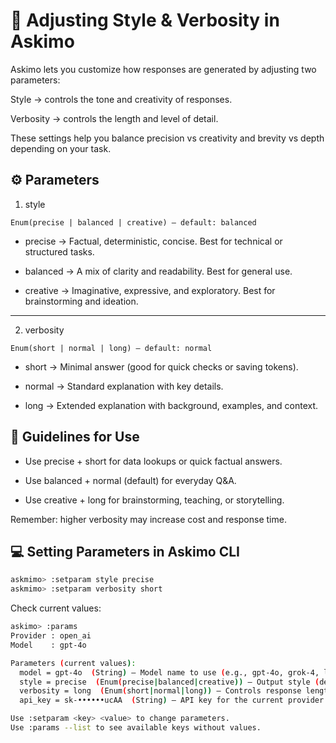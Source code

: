 # 🎨 Adjusting Style & Verbosity in Askimo

Askimo lets you customize how responses are generated by adjusting two parameters:

Style → controls the tone and creativity of responses.

Verbosity → controls the length and level of detail.

These settings help you balance precision vs creativity and brevity vs depth depending on your task.

## ⚙️ Parameters
1. style

`Enum(precise | balanced | creative) – default: balanced`

* precise → Factual, deterministic, concise. Best for technical or structured tasks.

* balanced → A mix of clarity and readability. Best for general use.

* creative → Imaginative, expressive, and exploratory. Best for brainstorming and ideation.

---

2. verbosity

`Enum(short | normal | long) – default: normal`

* short → Minimal answer (good for quick checks or saving tokens).

* normal → Standard explanation with key details.

* long → Extended explanation with background, examples, and context.

## 📖 Guidelines for Use

* Use precise + short for data lookups or quick factual answers.

* Use balanced + normal (default) for everyday Q&A.

* Use creative + long for brainstorming, teaching, or storytelling.

Remember: higher verbosity may increase cost and response time.

## 💻 Setting Parameters in Askimo CLI

```bash
askmimo> :setparam style precise
askmimo> :setparam verbosity short
```

Check current values:
```bash
askimo> :params
Provider : open_ai
Model    : gpt-4o

Parameters (current values):
  model = gpt-4o  (String) – Model name to use (e.g., gpt-4o, grok-4, llama3)
  style = precise  (Enum(precise|balanced|creative)) – Output style (determinism vs. creativity)  (suggestions: precise, balanced, creative)
  verbosity = long  (Enum(short|normal|long)) – Controls response length/cost  (suggestions: short, normal, long)
  api_key = sk-••••••ucAA  (String) – API key for the current provider

Use :setparam <key> <value> to change parameters.
Use :params --list to see available keys without values.
```